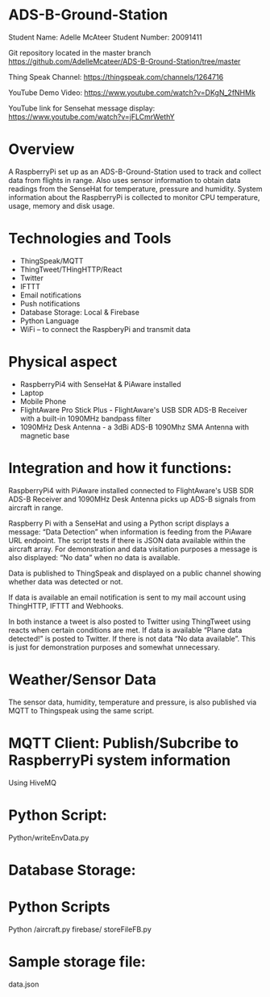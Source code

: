 # ADS-B-Ground-Station

Student Name: Adelle McAteer
Student Number: 20091411

Git repository located in the master branch
https://github.com/AdelleMcateer/ADS-B-Ground-Station/tree/master

Thing Speak Channel:
https://thingspeak.com/channels/1264716

YouTube Demo Video:
https://www.youtube.com/watch?v=DKgN_2fNHMk

YouTube link for Sensehat message display:
 https://www.youtube.com/watch?v=jFLCmrWethY

# Overview
A RaspberryPi set up as an ADS-B-Ground-Station used to track and collect data from flights in range.
Also uses sensor information to obtain data readings from the SenseHat for temperature, pressure and humidity.
System information about the RaspberryPi is collected to monitor CPU temperature, usage, memory and disk usage.

# Technologies and Tools
-	ThingSpeak/MQTT
-	ThingTweet/THingHTTP/React
-	Twitter 
-	IFTTT
-	Email notifications
-	Push notifications
-	Database Storage: Local & Firebase
-	Python Language
-	WiFi – to connect the RaspberyPi and transmit data

# Physical aspect
-	RaspberryPi4 with SenseHat & PiAware installed
-	Laptop
-	Mobile Phone
-	FlightAware Pro Stick Plus - FlightAware's USB SDR ADS-B Receiver with a built-in
  1090MHz bandpass filter 
-	1090MHz Desk Antenna - a 3dBi ADS-B 1090Mhz SMA Antenna with magnetic base


# Integration and how it functions:
RaspberryPi4 with PiAware installed connected to FlightAware's USB SDR ADS-B Receiver and 1090MHz Desk Antenna picks up ADS-B signals from aircraft in range. 

Raspberry Pi with a SenseHat and using a Python script displays a message: “Data Detection” when information is feeding from the PiAware URL endpoint. 
The script tests if there is JSON data available within the aircraft array.
For demonstration and data visitation purposes a message is also displayed: “No data” when no data is available.

Data is published to ThingSpeak and displayed on a public channel showing whether data was detected or not.

If data is available an email notification is sent to my mail account using ThingHTTP, IFTTT and Webhooks.

In both instance a tweet is also posted to Twitter using ThingTweet using reacts when certain conditions are met.
If data is available “Plane data detected!” is posted to Twitter.
If there is not data “No data available”. This is just for demonstration purposes and somewhat unnecessary.

# Weather/Sensor Data
The sensor data, humidity, temperature and pressure, is also published via MQTT to Thingspeak using the same script.

# MQTT Client: Publish/Subcribe to RaspberryPi system information
Using HiveMQ

# Python Script:
Python/writeEnvData.py

# Database Storage: 
# Python Scripts
Python /aircraft.py
firebase/ storeFileFB.py

# Sample storage file:
data.json
